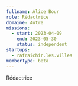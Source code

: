```yaml
---
fullname: Alice Bour
role: Rédactrice
domaine: Autre
missions:
  - start: 2023-04-09
    end: 2023-05-30
    status: independent
startups:
  - rafraichir.les.villes
memberType: beta
---
```


Rédactrice 
